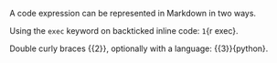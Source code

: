 A code expression can be represented in Markdown in two ways.

Using the `exec` keyword on backticked inline code: `1`{r exec}.

Double curly braces {{2}}, optionally with a language: {{3}}{python}.
